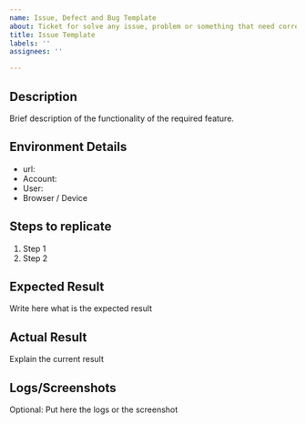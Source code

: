 ```yaml
---
name: Issue, Defect and Bug Template
about: Ticket for solve any issue, problem or something that need corrections
title: Issue Template
labels: ''
assignees: ''

---
```


## Description
Brief description of the functionality of the required feature.

## Environment Details
  - url: 
  - Account:
  - User:
  - Browser / Device

## Steps to replicate

1. Step 1
2. Step 2

 
## Expected Result
Write here what is the expected result

 
## Actual Result
Explain the current result


## Logs/Screenshots
Optional: Put here the logs or the screenshot
